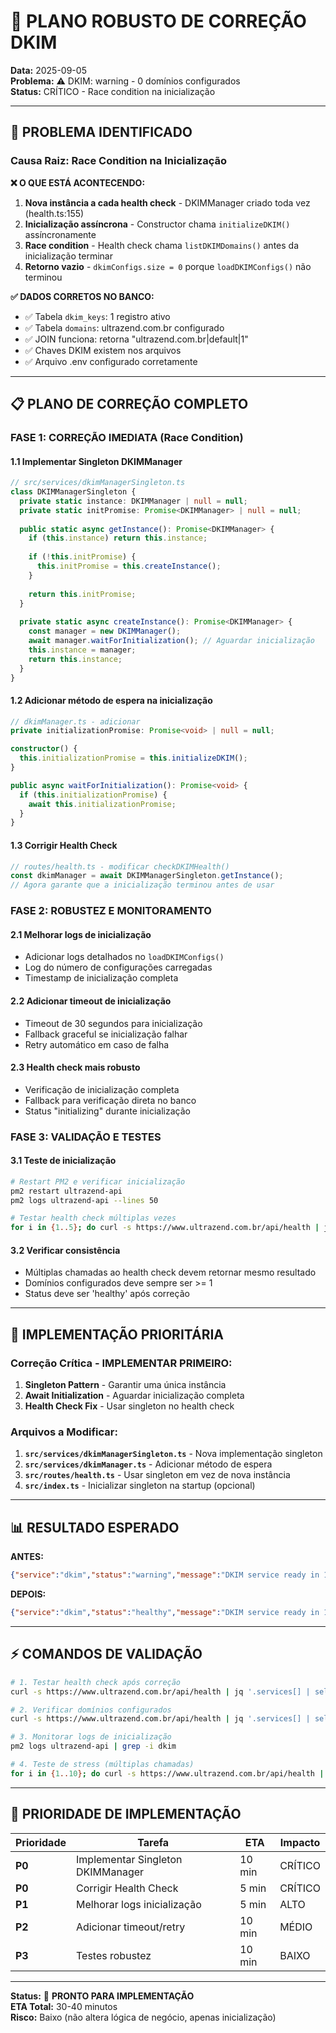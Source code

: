 # 🔧 PLANO ROBUSTO DE CORREÇÃO DKIM

**Data:** 2025-09-05  
**Problema:** ⚠️ DKIM: warning - 0 domínios configurados  
**Status:** CRÍTICO - Race condition na inicialização  

---

## 🎯 PROBLEMA IDENTIFICADO

### **Causa Raiz: Race Condition na Inicialização**

**❌ O QUE ESTÁ ACONTECENDO:**
1. **Nova instância a cada health check** - DKIMManager criado toda vez (health.ts:155)
2. **Inicialização assíncrona** - Constructor chama `initializeDKIM()` assíncronamente
3. **Race condition** - Health check chama `listDKIMDomains()` antes da inicialização terminar
4. **Retorno vazio** - `dkimConfigs.size = 0` porque `loadDKIMConfigs()` não terminou

**✅ DADOS CORRETOS NO BANCO:**
- ✅ Tabela `dkim_keys`: 1 registro ativo 
- ✅ Tabela `domains`: ultrazend.com.br configurado
- ✅ JOIN funciona: retorna "ultrazend.com.br|default|1"
- ✅ Chaves DKIM existem nos arquivos
- ✅ Arquivo .env configurado corretamente

---

## 📋 PLANO DE CORREÇÃO COMPLETO

### **FASE 1: CORREÇÃO IMEDIATA (Race Condition)**

#### **1.1 Implementar Singleton DKIMManager**
```typescript
// src/services/dkimManagerSingleton.ts
class DKIMManagerSingleton {
  private static instance: DKIMManager | null = null;
  private static initPromise: Promise<DKIMManager> | null = null;
  
  public static async getInstance(): Promise<DKIMManager> {
    if (this.instance) return this.instance;
    
    if (!this.initPromise) {
      this.initPromise = this.createInstance();
    }
    
    return this.initPromise;
  }
  
  private static async createInstance(): Promise<DKIMManager> {
    const manager = new DKIMManager();
    await manager.waitForInitialization(); // Aguardar inicialização
    this.instance = manager;
    return this.instance;
  }
}
```

#### **1.2 Adicionar método de espera na inicialização**
```typescript
// dkimManager.ts - adicionar
private initializationPromise: Promise<void> | null = null;

constructor() {
  this.initializationPromise = this.initializeDKIM();
}

public async waitForInitialization(): Promise<void> {
  if (this.initializationPromise) {
    await this.initializationPromise;
  }
}
```

#### **1.3 Corrigir Health Check**
```typescript
// routes/health.ts - modificar checkDKIMHealth()
const dkimManager = await DKIMManagerSingleton.getInstance();
// Agora garante que a inicialização terminou antes de usar
```

### **FASE 2: ROBUSTEZ E MONITORAMENTO**

#### **2.1 Melhorar logs de inicialização**
- Adicionar logs detalhados no `loadDKIMConfigs()`
- Log do número de configurações carregadas
- Timestamp de inicialização completa

#### **2.2 Adicionar timeout de inicialização**
- Timeout de 30 segundos para inicialização
- Fallback graceful se inicialização falhar
- Retry automático em caso de falha

#### **2.3 Health check mais robusto**
- Verificação de inicialização completa
- Fallback para verificação direta no banco
- Status "initializing" durante inicialização

### **FASE 3: VALIDAÇÃO E TESTES**

#### **3.1 Teste de inicialização**
```bash
# Restart PM2 e verificar inicialização
pm2 restart ultrazend-api
pm2 logs ultrazend-api --lines 50

# Testar health check múltiplas vezes
for i in {1..5}; do curl -s https://www.ultrazend.com.br/api/health | jq '.services[] | select(.service == "dkim")'; sleep 2; done
```

#### **3.2 Verificar consistência**
- Múltiplas chamadas ao health check devem retornar mesmo resultado
- Domínios configurados deve sempre ser >= 1
- Status deve ser 'healthy' após correção

---

## 🔧 IMPLEMENTAÇÃO PRIORITÁRIA

### **Correção Crítica - IMPLEMENTAR PRIMEIRO:**

1. **Singleton Pattern** - Garantir uma única instância
2. **Await Initialization** - Aguardar inicialização completa  
3. **Health Check Fix** - Usar singleton no health check

### **Arquivos a Modificar:**

1. **`src/services/dkimManagerSingleton.ts`** - Nova implementação singleton
2. **`src/services/dkimManager.ts`** - Adicionar método de espera
3. **`src/routes/health.ts`** - Usar singleton em vez de nova instância
4. **`src/index.ts`** - Inicializar singleton na startup (opcional)

---

## 📊 RESULTADO ESPERADO

**ANTES:**
```json
{"service":"dkim","status":"warning","message":"DKIM service ready in 10ms - 0 domain(s) configured"}
```

**DEPOIS:**
```json
{"service":"dkim","status":"healthy","message":"DKIM service ready in 15ms - 1 domain(s) configured","configuredDomains":["ultrazend.com.br"]}
```

---

## ⚡ COMANDOS DE VALIDAÇÃO

```bash
# 1. Testar health check após correção
curl -s https://www.ultrazend.com.br/api/health | jq '.services[] | select(.service == "dkim")'

# 2. Verificar domínios configurados
curl -s https://www.ultrazend.com.br/api/health | jq '.services[] | select(.service == "dkim") | .details.configuredDomains'

# 3. Monitorar logs de inicialização  
pm2 logs ultrazend-api | grep -i dkim

# 4. Teste de stress (múltiplas chamadas)
for i in {1..10}; do curl -s https://www.ultrazend.com.br/api/health | jq -r '.services[] | select(.service == "dkim") | .message'; done
```

---

## 🎯 PRIORIDADE DE IMPLEMENTAÇÃO

| Prioridade | Tarefa | ETA | Impacto |
|------------|--------|-----|---------|
| **P0** | Implementar Singleton DKIMManager | 10 min | CRÍTICO |
| **P0** | Corrigir Health Check | 5 min | CRÍTICO |
| **P1** | Melhorar logs inicialização | 5 min | ALTO |
| **P2** | Adicionar timeout/retry | 10 min | MÉDIO |
| **P3** | Testes robustez | 10 min | BAIXO |

---

**Status:** 🚀 **PRONTO PARA IMPLEMENTAÇÃO**  
**ETA Total:** 30-40 minutos  
**Risco:** Baixo (não altera lógica de negócio, apenas inicialização)